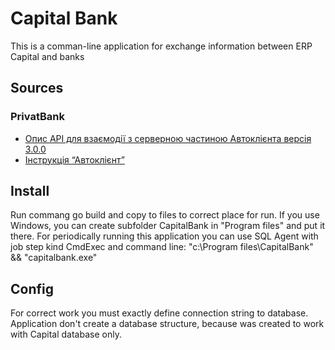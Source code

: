 # Capital Bank

This is a comman-line application for exchange information between ERP Capital and banks

## Sources
### PrivatBank
* [Опис API для взаємодії з серверною частиною Автоклієнта версія 3.0.0](https://docs.google.com/document/d/e/2PACX-1vTtKvGa3P4E-lDqLg3bHRF6Wi9S7GIjSMFEFxII5qQZBGxuTXs25hQNiUU1hMZQhOyx6BNvIZ1bVKSr/pub)
* [Інструкція “Автоклієнт”](https://docs.google.com/document/d/e/2PACX-1vS8rx2WKg69o6JvG5L4AhSXcU6vxXcJph6WK84qJcAYDBvsNYEob57jDMQhbosjc9gRS5bOTqTXf0vb/pub#h.nqpje6ikfhcq)

## Install
Run commang
go build
and copy to files to correct place for run. If you use Windows, you can create subfolder CapitalBank in "Program files" and put it there. For periodically running this application you can use SQL Agent with job step kind CmdExec and command line: "c:\Program files\CapitalBank" && "capitalbank.exe"

## Config
For correct work you must exactly define connection string to database. Application don't create a database structure, because was created to work with Capital database only.
